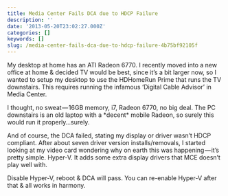 ```yaml
---
title: Media Center Fails DCA due to HDCP Failure
description: ''
date: '2013-05-20T23:02:27.000Z'
categories: []
keywords: []
slug: /media-center-fails-dca-due-to-hdcp-failure-4b75bf92105f
---
```


My desktop at home has an ATI Radeon 6770. I recently moved into a new office at home & decided TV would be best, since it’s a bit larger now, so I wanted to setup my desktop to use the HDHomeRun Prime that runs the TV downstairs. This requires running the infamous ‘Digital Cable Advisor’ in Media Center.

I thought, no sweat — 16GB memory, i7, Radeon 6770, no big deal. The PC downstairs is an old laptop with a \*decent\* mobile Radeon, so surely this would run it properly…surely.

And of course, the DCA failed, stating my display or driver wasn’t HDCP compliant. After about seven driver version installs/removals, I started looking at my video card wondering why on earth this was happening — it’s pretty simple. Hyper-V. It adds some extra display drivers that MCE doesn’t play well with.

Disable Hyper-V, reboot & DCA will pass. You can re-enable Hyper-V after that & all works in harmony.